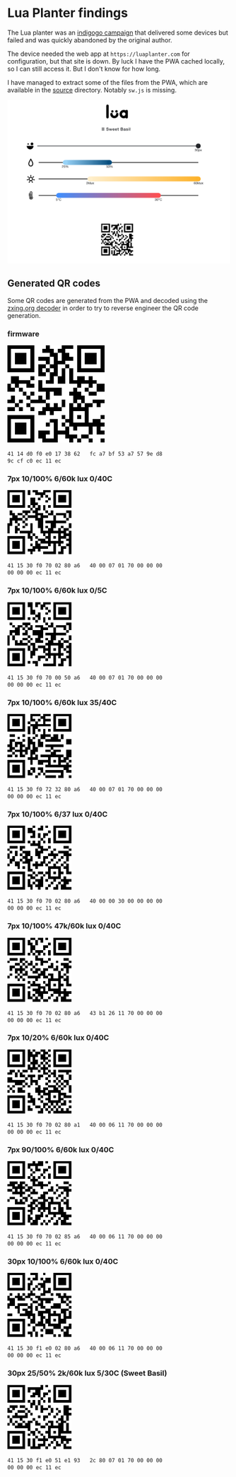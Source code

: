 # Lua Planter findings

The Lua planter was an [indigogo campaign](https://www.indiegogo.com/projects/lua-the-smart-planter-with-feelings) that delivered some devices
but failed and was quickly abandoned by the original author.

The device needed the web app at `https://luaplanter.com` for configuration, but that site is down. By luck I have the PWA cached locally, so I can still access it. But I don't know for how long.

I have managed to extract some of the files from the PWA, which are available in the [source](source) directory.  Notably `sw.js` is missing.

![luaplanter.com](images/luaplanter.com.png "luaplanter.com")


## Generated QR codes

Some QR codes are generated from the PWA and decoded using the [zxing.org decoder](https://zxing.org/w/decode.jspx) in order to try to reverse engineer the QR code generation.

### firmware

![Firmware](images/qr-code-0.png "Firmware")

```
41 14 d0 f0 e0 17 38 62   fc a7 bf 53 a7 57 9e d8
9c cf c0 ec 11 ec 
```

### 7px 10/100% 6/60k lux 0/40C

![qr code 1](images/qr-code-1.png "qr code 1")

```
41 15 30 f0 70 02 80 a6   40 00 07 01 70 00 00 00
00 00 00 ec 11 ec 
```

### 7px 10/100% 6/60k lux 0/5C

![qr code 2](images/qr-code-2.png "qr code 2")

```
41 15 30 f0 70 00 50 a6   40 00 07 01 70 00 00 00
00 00 00 ec 11 ec 
```

### 7px 10/100% 6/60k lux 35/40C

![qr code 3](images/qr-code-3.png "qr code 3")

```
41 15 30 f0 72 32 80 a6   40 00 07 01 70 00 00 00
00 00 00 ec 11 ec 
```

### 7px 10/100% 6/37 lux 0/40C

![qr code 4](images/qr-code-4.png "qr code 4")

```
41 15 30 f0 70 02 80 a6   40 00 00 30 00 00 00 00
00 00 00 ec 11 ec 
```

### 7px 10/100% 47k/60k lux 0/40C

![qr code 5](images/qr-code-5.png "qr code 5")

```
41 15 30 f0 70 02 80 a6   43 b1 26 11 70 00 00 00
00 00 00 ec 11 ec 
```

### 7px 10/20% 6/60k lux 0/40C

![qr code 6](images/qr-code-6.png "qr code 6")

```
41 15 30 f0 70 02 80 a1   40 00 06 11 70 00 00 00
00 00 00 ec 11 ec 
```

### 7px 90/100% 6/60k lux 0/40C

![qr code 7](images/qr-code-7.png "qr code 7")

```
41 15 30 f0 70 02 85 a6   40 00 06 11 70 00 00 00
00 00 00 ec 11 ec
```

### 30px 10/100% 6/60k lux 0/40C

![qr code 8](images/qr-code-8.png "qr code 8")

```
41 15 30 f1 e0 02 80 a6   40 00 06 11 70 00 00 00
00 00 00 ec 11 ec
```

### 30px 25/50% 2k/60k lux 5/30C (Sweet Basil)

![qr code 10](images/qr-code-10.png "qr code 10")
```
41 15 30 f1 e0 51 e1 93   2c 80 07 01 70 00 00 00
00 00 00 ec 11 ec 
```


